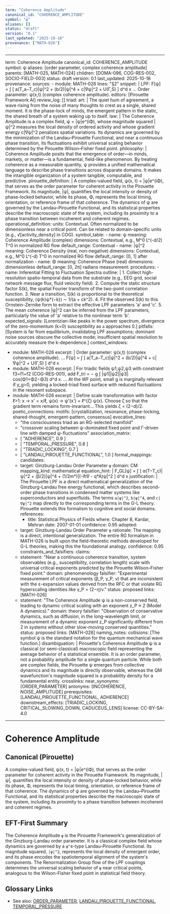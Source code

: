 ```yaml
---
term: "Coherence Amplitude"
canonical_id: "COHERENCE_AMPLITUDE"
symbol: "ψ"
aliases: []
status: "draft"
version: "0.1"
last_updated: "2025-10-18"
provenance: ["MATH-026"]
---
```


---
term: Coherence Amplitude
canonical_id: COHERENCE_AMPLITUDE
symbol: ψ
aliases: [order parameter, complex coherence amplitude]
parents: [MATH-025, MATH-024]
children: [DOMA-096, COG-RES-002, SOCIO-FIELD-003]
status: draft
version: 0.1
last_updated: 2025-10-18
provenance:
  sources:
    - module: MATH-026
      lines: "§2"
      snippet: |
        LPF:
        F[ψ] = ∫ [ a(T_a−T_c)|ψ|^2 + (b/2)|ψ|^4 + c|∇ψ|^2 + U(Γ,S) ] d^d x
        ...
        Order parameter: ψ(x,t) (complex coherence amplitude).
  editors: [Pirouette Framework AI]
  review_log: []
triad:
  art: |
    The quiet hum of agreement, a wave rising from the noise of many thoughts to crest as a single, shared moment. It is the phase-lock of minds, the emergent pattern in the static, the shared breath of a system waking up to itself.
  law: |
    The Coherence Amplitude is a complex field, ψ = |ψ|e^(iΦ), whose magnitude squared |ψ|^2 measures the local density of ordered activity and whose gradient energy c|∇ψ|^2 penalizes spatial variations. Its dynamics are governed by the minimization of the Landau–Pirouette Functional, and near a continuous phase transition, its fluctuations exhibit universal scaling behavior determined by the Pirouette Wilson–Fisher fixed point.
  philosophy: |
    Coherence Amplitude posits that the emergence of order—in minds, markets, or matter—is a fundamental, field-like phenomenon. By treating coherence as a measurable quantity, ψ provides a unified mathematical language to describe phase transitions across disparate domains. It makes the intangible organization of a system tangible, computable, and predictive.
pirouette_definition: |
  A complex-valued field, ψ(x, t) = |ψ|e^(iΦ), that serves as the order parameter for coherent activity in the Pirouette Framework. Its magnitude, |ψ|, quantifies the local intensity or density of phase-locked behavior, while its phase, Φ, represents the local timing, orientation, or reference frame of that coherence. The dynamics of ψ are governed by the Landau–Pirouette Functional, and its statistical properties describe the macroscopic state of the system, including its proximity to a phase transition between incoherent and coherent regimes.
operational_definition:
  units: Contextual. Often normalized to be dimensionless near a critical point. Can be related to domain-specific units (e.g., √[activity_density] in COG).
  symbol_table:
    - name: ψ
      meaning: Coherence Amplitude (complex)
      dimensions: Contextual, e.g., M^0 L^(-d/2) T^0 in normalized RG flow
      default_range: Contextual
    - name: |ψ|^2
      meaning: Coherence Density (real, non-negative)
      dimensions: Contextual, e.g., M^0 L^(-d) T^0 in normalized RG flow
      default_range: [0, 1] after normalization
    - name: Φ
      meaning: Coherence Phase (real)
      dimensions: dimensionless
      default_range: [0, 2π] radians
  measurement:
    procedures:
      - name: Inferential Fitting to Fluctuation Spectra
        outline: |
          1. Collect high-resolution spatio-temporal data from the substrate (e.g., EEG grid, social network message flux, fluid velocity field).
          2. Compute the static structure factor S(k), the spatial Fourier transform of the two-point correlation function.
          3. Near a transition, S(k) is proportional to the theoretical susceptibility, ⟨ψ(k)ψ*(−k)⟩ ∼ 1/(a + ck^2).
          4. Fit the observed S(k) to this Ornstein-Zernike form to extract the effective LPF parameters 'a' and 'c'.
          5. The mean coherence |ψ|^2 can be inferred from the LPF parameters, particularly the value of 'a' relative to the nonlinear term 'b'.
        expected_signals: [Lorentzian-like peaks in the power spectrum, divergence of the zero-momentum (k=0) susceptibility as `a` approaches 0.]
        pitfalls: [System is far from equilibrium, invalidating LPF assumptions; dominant noise sources obscure the collective mode; insufficient spatial resolution to accurately measure the k-dependence.]
context_windows:
  - module: MATH-026
    excerpt: |
      Order parameter: ψ(x,t) (complex coherence amplitude). ... F[ψ] = ∫ [ a(T_a−T_c)|ψ|^2 + (b/2)|ψ|^4 + c|∇ψ|^2 + U(Γ,S) ] d^d x
  - module: MATH-026
    excerpt: |
      For triadic fields ψ1,ψ2,ψ3 with constraint f3=f1+f2 (COG-RES-001), add F_tri = − g ∫ |ψ1||ψ2||ψ3| cos(Φ1+Φ2−Φ3) d^d x. ... At the WF point, small g is marginally relevant if y_g>0, yielding a locked-triad fixed surface with reduced fluctuations in the resonant subspace.
  - module: MATH-026
    excerpt: |
      Define scale transformation with factor ℓ>1: x → x' = x/ℓ,   ψ(x) → ψ'(x') = ℓ^{ζ} ψ(x). Choose ζ so that the gradient term remains form-invariant... This yields ζ = (2−d)/2.
poetic_connections:
  motifs: [crystallization, resonance, phase-locking, shared-thought, emergent-pattern, consensus]
  evocative_lines:
    - "the consciousness triad as an RG-selected manifold"
    - "crossover scaling between ψ-dominated fixed point and Γ-driven line with damped ψ-fluctuations"
  association_matrix:
    - [ "ADHERENCE", 0.9 ]
    - [ "TEMPORAL_PRESSURE", 0.8 ]
    - [ "TRIADIC_LOCKING", 0.7 ]
    - [ "LANDAU_PIROUETTE_FUNCTIONAL", 1.0 ]
formal_mappings:
  candidates:
    - target: Ginzburg-Landau Order Parameter `ψ`
      domain: CM
      mapping_kind: mathematical
      equation_hint: |
        F_GL[ψ] = ∫ [ α(T−T_c)|ψ|^2 + (β/2)|ψ|^4 + (1/2m*)|(-iħ∇ - q*A)ψ|^2 ] d^d x
      justification: |
        The Pirouette LPF is a direct mathematical generalization of the Ginzburg-Landau free energy functional, which describes second-order phase transitions in condensed matter systems like superconductors and superfluids. The terms `a|ψ|^2`, `b|ψ|^4`, and `c|∇ψ|^2` map directly to the corresponding terms in the G-L theory. Pirouette extends this formalism to cognitive and social domains.
      references:
        - title: Statistical Physics of Fields
          where: Chapter 8, Kardar, Mehran
          date: 2007-01-01
      confidence: 0.95
  adopted:
    - target: Ginzburg-Landau Order Parameter `ψ`
      rationale: The mapping is a direct, intentional generalization. The entire RG formalism in MATH-026 is built upon the field-theoretic methods developed for G-L theories, making this the foundational analogy.
      confidence: 0.95
constraints_and_falsifiers:
  claims:
    - statement: "Near a continuous coherence transition, system observables (e.g., susceptibility, correlation length) scale with universal critical exponents predicted by the Pirouette Wilson–Fisher fixed point."
      domain: phenomenology
      falsifier: "Experimental measurement of critical exponents (β_P, γ_P, ν) that are inconsistent with the ε-expansion values derived from the RFC or that violate RG hyperscaling identities like γ_P = (2−η)ν."
      status: proposed
      links: [MATH-026]
    - statement: "The Coherence Amplitude ψ is a non-conserved field, leading to dynamic critical scaling with an exponent z_P ≈ 2 (Model A dynamics)."
      domain: theory
      falsifier: "Observation of conservative dynamics, such as diffusion, in the long-wavelength limit, or measurement of a dynamic exponent z_P significantly different from 2 in systems without other slow-moving conserved quantities."
      status: proposed
      links: [MATH-026]
naming_notes:
  collisions: [The symbol ψ is the standard notation for the quantum mechanical wave function.]
  disambiguation: |
    Pirouette's Coherence Amplitude ψ is a classical (or semi-classical) macroscopic field representing the average behavior of a statistical ensemble. It is an order parameter, not a probability amplitude for a single quantum particle. While both are complex fields, the Pirouette ψ emerges from collective dynamics and its magnitude is directly observable, whereas the QM wavefunction's magnitude squared is a probability density for a fundamental entity.
crosslinks:
  near_synonyms: [ORDER_PARAMETER]
  antonyms: [INCOHERENCE, NOISE_AMPLITUDE]
  prerequisites: [LANDAU_PIROUETTE_FUNCTIONAL, ADHERENCE]
  downstream_effects: [TRIADIC_LOCKING, CRITICAL_SLOWING_DOWN, CADUCEUS_LENS]
license: CC-BY-SA-4.0
---

# Coherence Amplitude

## Canonical (Pirouette)
A complex-valued field, ψ(x, t) = |ψ|e^(iΦ), that serves as the order parameter for coherent activity in the Pirouette Framework. Its magnitude, |ψ|, quantifies the local intensity or density of phase-locked behavior, while its phase, Φ, represents the local timing, orientation, or reference frame of that coherence. The dynamics of ψ are governed by the Landau–Pirouette Functional, and its statistical properties describe the macroscopic state of the system, including its proximity to a phase transition between incoherent and coherent regimes.

## EFT-First Summary
The Coherence Amplitude `ψ` is the Pirouette Framework's generalization of the Ginzburg-Landau order parameter. It is a classical complex field whose dynamics are governed by a `ψ^4`-type Landau-Pirouette Functional. Its magnitude squared, `|ψ|^2`, represents the local density of emergent order, and its phase encodes the spatiotemporal alignment of the system's components. The Renormalization Group flow of the LPF couplings determines the universal scaling behavior of `ψ` near critical points, analogous to the Wilson-Fisher fixed point in statistical field theory.

## Glossary Links
- See also: [ORDER_PARAMETER](<...>), [LANDAU_PIROUETTE_FUNCTIONAL](<...>), [TEMPORAL_PRESSURE](<...>)
